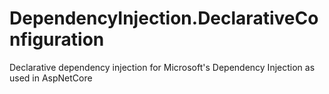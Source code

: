 # DependencyInjection.DeclarativeConfiguration
Declarative dependency injection for Microsoft's Dependency Injection as used in AspNetCore

